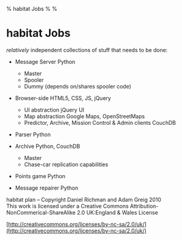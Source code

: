 % habitat Jobs
% 
% 

# habitat Jobs

*relatively* independent collections of stuff that needs to be
done:

-   Message Server Python
    -   Master
    -   Spooler
    -   Dummy (depends on/shares spooler code)

-   Browser-side HTML5, CSS, JS, jQuery
    -   UI abstraction jQuery UI
    -   Map abstraction Google Maps, OpenStreetMaps
    -   Predictor, Archive, Mission Control & Admin clients CouchDB

-   Parser Python
-   Archive Python, CouchDB
    -   Master
    -   Chase-car replication capabilities

-   Points game Python
-   Message repairer Python

habitat plan – Copyright Daniel Richman and Adam Greig 2010   
This work is licensed under a Creative Commons
Attribution-NonCommerical-ShareAlike 2.0 UK:England & Wales License
  
[http://creativecommons.org/licenses/by-nc-sa/2.0/uk/](http://creativecommons.org/licenses/by-nc-sa/2.0/uk/)



